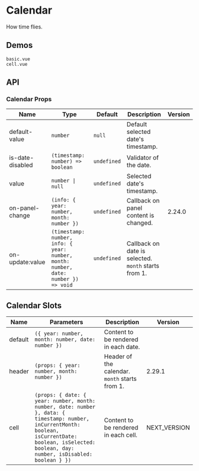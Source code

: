 <!--single-column-->

# Calendar

How time flies.

## Demos

```demo
basic.vue
cell.vue
```

## API

### Calendar Props

| Name | Type | Default | Description | Version |
| --- | --- | --- | --- | --- |
| default-value | `number` | `null` | Default selected date's timestamp. |  |
| is-date-disabled | `(timestamp: number) => boolean` | `undefined` | Validator of the date. |  |
| value | `number \| null` | `undefined` | Selected date's timestamp. |  |
| on-panel-change | `(info: { year: number, month: number })` | `undefined` | Callback on panel content is changed. | 2.24.0 |
| on-update:value | `(timestamp: number, info: { year: number, month: number, date: number }) => void` | `undefined` | Callback on date is selected. `month` starts from 1. |  |

## Calendar Slots

| Name | Parameters | Description | Version |
| --- | --- | --- | --- |
| default | `({ year: number, month: number, date: number })` | Content to be rendered in each date. |  |
| header | `(props: { year: number, month: number })` | Header of the calendar. `month` starts from 1. | 2.29.1 |
| cell | `(props: { date: { year: number, month: number, date: number }, data: { timestamp: number, inCurrentMonth: boolean, isCurrentDate: boolean, isSelected: boolean, day: number, isDisabled: boolean } })` | Content to be rendered in each cell. | NEXT_VERSION |
